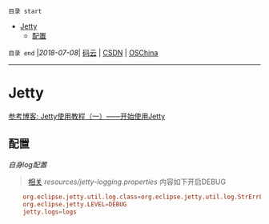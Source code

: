 `目录 start`
 
- [Jetty](#jetty)
    - [配置](#配置)

`目录 end` |_2018-07-08_| [码云](https://gitee.com/gin9) | [CSDN](http://blog.csdn.net/kcp606) | [OSChina](https://my.oschina.net/kcp1104)
****************************************
# Jetty


[参考博客: Jetty使用教程（一）——开始使用Jetty ](http://www.cnblogs.com/yiwangzhibujian/p/5832597.html)

## 配置
_自身log配置_
> [相关](http://zetcode.com/java/jetty/logging/)
_resources/jetty-logging.properties_ 内容如下开启DEBUG
```conf
    org.eclipse.jetty.util.log.class=org.eclipse.jetty.util.log.StrErrLog
    org.eclipse.jetty.LEVEL=DEBUG
    jetty.logs=logs
```


